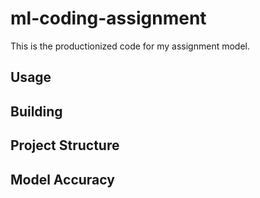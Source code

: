 # ml-coding-assignment

This is the productionized code for my assignment model. 

## Usage

## Building

## Project Structure

## Model Accuracy
